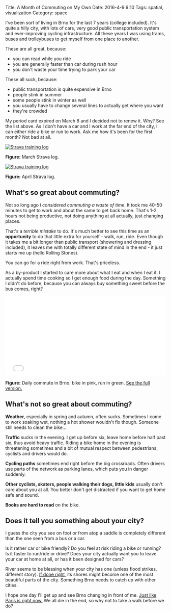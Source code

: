 Title: A Month of Commuting on My Own
Date: 2016-4-9 9:10
Tags: spatial, visualization
Category: space

I've been sort of living in Brno for the last 7 years (college included). It's quite a hilly city, with lots of cars, very good public transportation system and ever-improving cycling infrastructure. All these years I was using trams, buses and trolleybuses to get myself from one place to another. 

These are all great, because:

* you can read while you ride
* you are generally faster than car during rush hour
* you don't waste your time trying to park your car

These all suck, because:

* public transportation is quite expensive in Brno
* people stink in summer
* some people stink in winter as well
* you usually have to change several lines to actually get where you want
* they're crowded

My period card expired on March 8 and I decided not to renew it. Why? See the list above. As I don't have a car and I work at the far end of the city, I can either ride a bike or run to work. Ask me how it's been for the first month? Not bad at all.

<div class="text-center"><a href="{filename}/assets/a-month-of-commuting-on-my-own/training_calendar.png"><img src="{filename}/assets/a-month-of-commuting-on-my-own/training_calendar_small.png" title="Strava training log" class="img-rounded"></a><p><strong>Figure:</strong> March Strava log.</p></div>

<div class="text-center"><a href="{filename}/assets/a-month-of-commuting-on-my-own/training_calendar2.png"><img src="{filename}/assets/a-month-of-commuting-on-my-own/training_calendar_small2.png" title="Strava training log" class="img-rounded"></a><p><strong>Figure:</strong> April Strava log.</p></div>

## What's so great about commuting?

Not so long ago *I considered commuting a waste of time*. It took me 40-50 minutes to get to work and about the same to get back home. That's 1-2 hours not being productive, not doing anything at all actually, just changing places.

That's a *terrible mistake* to do. It's much better to see this time as an **opportunity** to do that little extra for yourself - walk, run, ride. Even though it takes me a bit longer than public transport (showering and dressing included), it leaves me with totally different state of mind in the end - it just starts me up (hello Rolling Stones).

You can go for a ride right from work. That's priceless.

As a by-product I started to care more about what I eat and when I eat it. I actually spend time cooking so I get enough food during the day. Something I didn't do before, because you can always buy something sweet before the bus comes, right?

<div class="text-center"><a href="{filename}/assets/a-month-of-commuting-on-my-own/map.pdf"><embed style="width:100%; height:250px" src="{filename}/assets/a-month-of-commuting-on-my-own/map.pdf" title="Daily commute in Brno" class="img-rounded" type="application/pdf"></a><p><strong>Figure:</strong> Daily commute in Brno: bike in pink, run in green. <a href="{filename}/assets/a-month-of-commuting-on-my-own/map.pdf">See the full version.</a></p></div>

## What's not so great about commuting?

**Weather**, especially in spring and autumn, often sucks. Sometimes I come to work soaking wet, nothing a hot shower wouldn't fix though. Someone still needs to clean the bike&hellip;

**Traffic** sucks in the evening. I get up before six, leave home before half past six, thus avoid heavy traffic. Riding a bike home in the evening is threatening sometimes and a bit of mutual respect between pedestrians, cyclists and drivers would do.

**Cycling paths** sometimes end right before the big crossroads. Often drivers use parts of the network as parking lanes, which puts you in danger suddenly.

**Other cyclists, skaters, people walking their dogs, little kids** usually don't care about you at all. You better don't get distracted if you want to get home safe and sound.

**Books are hard to read** on the bike.

## Does it tell you something about your city?

I guess the city you see on foot or from atop a saddle is completely different than the one seen from a bus or a car. 

Is it rather car or bike friendly? Do you feel at risk riding a bike or running? Is it faster to run/ride or drive? Does your city actually want you to leave your car at home at all, or has it been designed for cars?

River seems to be blessing when your city has one (unless flood strikes, different story). [If done right](https://goo.gl/maps/T6wMLSCFzZU2), its shores might become one of the most beautiful parts of the city. Something Brno needs to catch up with other cities.

I hope one day I'll get up and see Brno changing in front of me. [Just like Paris is right now.](http://www.fastcoexist.com/3058685/paris-is-redesigning-its-major-intersections-for-pedestrians-not-cars) We all die in the end, so why not to take a walk before we do?